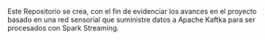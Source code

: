 Este Repositorio se crea, con el fin de evidenciar los avances en el proyecto basado en una red sensorial que suministre datos a Apache Kaftka para ser procesados con Spark Streaming.
